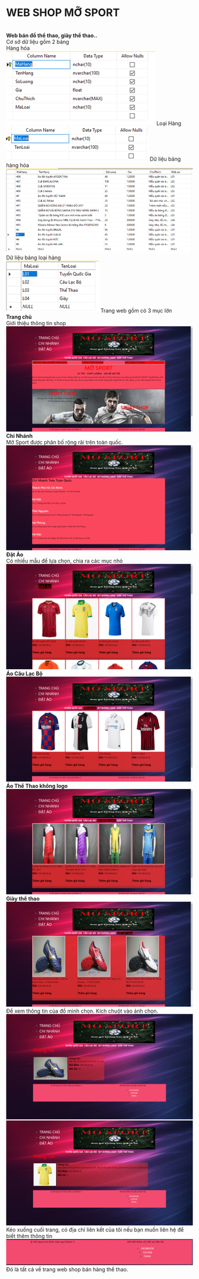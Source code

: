 <h1> WEB SHOP MỠ SPORT</h1><br/>
<strong>Web bán đồ thể thao, giày thể thao..</strong><br/>
 <a>Cơ sở dữ liệu gồm 2 bảng </a><br/>
 <a>Hàng hóa</a><br/>
 <img src ="https://raw.githubusercontent.com/thachlongfv114/WEBTHUONGMAI/master/dshang.PNG">
 <a> Loại Hàng</a><br/>
 <img src ="https://raw.githubusercontent.com/thachlongfv114/WEBTHUONGMAI/master/dsloai.PNG">
 <a> Dữ liệu bảng hàng hóa </a><br/>
  <img src ="https://raw.githubusercontent.com/thachlongfv114/WEBTHUONGMAI/master/hang.PNG">
  <a>Dữ liệu bảng loại hàng</a><br/>
  <img src ="https://raw.githubusercontent.com/thachlongfv114/WEBTHUONGMAI/master/loai.PNG">
Trang web gồm có 3 mục lớn<br/>
 <strong>Trang chủ </strong><br/>
 Giới thiệu thông tin shop<br/>
<img src="https://raw.githubusercontent.com/thachlongfv114/WEBTHUONGMAI/master/anh/trangchu.PNG"/><br/>
<strong>Chi Nhánh </strong><br/>
 Mỡ Sport được phân bố rộng rãi trên toàn quốc.<br/>
<img src="https://raw.githubusercontent.com/thachlongfv114/WEBTHUONGMAI/master/anh/chinhanh.PNG"><br/>
<strong>Đặt Áo </strong><br/>
 Có nhiều mẫu để lựa chọn, chia ra các mục nhỏ <br/>
<img src="https://raw.githubusercontent.com/thachlongfv114/WEBTHUONGMAI/thach1/anh/datao.PNG"><br/>
<strong>Áo Câu Lạc Bộ </strong><br/>
<img src="https://raw.githubusercontent.com/thachlongfv114/WEBTHUONGMAI/master/clb.PNG"><br/>
<strong>Áo Thể Thao không logo </strong><br/>
<img src="https://raw.githubusercontent.com/thachlongfv114/WEBTHUONGMAI/master/anh/kologo.PNG"><br/>
<strong>Giày thể thao</strong><br/>
<img src="https://raw.githubusercontent.com/thachlongfv114/WEBTHUONGMAI/master/anh/giay.PNG"> <br/>
Để xem thông tin của đồ mình chọn. Kích chuột vào ảnh chọn.<br/>
<img src="https://raw.githubusercontent.com/thachlongfv114/WEBTHUONGMAI/master/anh/tt1.PNG"><br/>
<img src="https://raw.githubusercontent.com/thachlongfv114/WEBTHUONGMAI/master/anh/tt2.PNG"><br/>
 Kéo xuống cuối trang, có địa chỉ liên kết của tôi nếu bạn muốn liên hệ để biết thêm thông tin <br/>
  <img src="https://raw.githubusercontent.com/thachlongfv114/WEBTHUONGMAI/master/anh/lienhe.PNG"><br/>
 Đó là tất cả về trang web shop bán hàng thể thao.
</a>


